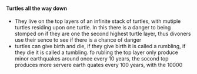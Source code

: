 #### Turtles all the way down
 - They live on the top layers of an infinite stack of turtles, with mutiple turtles residing upon one turtle. In this there is a danger to being stomped on if they are one the second highest turtle layer, thus divoners use their sence to see if there is a chance of danger
 - turtles can give birth and die, if they give birth it is called a rumbling, if they die it is called a tumbling. fo rubling the top layer only produce minor earthquakes around once every 10 years, the socond top produces more servere earth quates every 100 years, with the 10000 